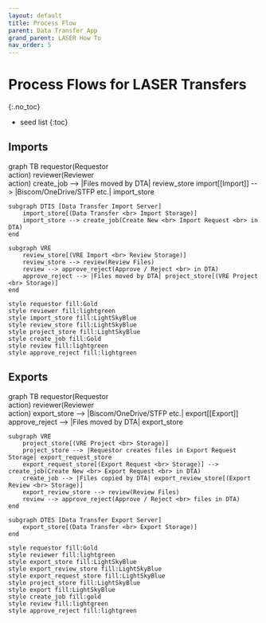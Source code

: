 ```yaml
---
layout: default
title: Process Flow
parent: Data Transfer App
grand_parent: LASER How To
nav_order: 5
---
```


<head>
  <script src="https://cdn.jsdelivr.net/npm/mermaid/dist/mermaid.min.js">
  <script>mermaid.initialize({startOnLoad:true});</script>
</head>

# Process Flows for LASER Transfers
{:.no_toc}

* seed list
{:toc}


## Imports
<div class="mermaid">
graph TB
	requestor(Requestor<br>action)
	reviewer(Reviewer<br>action)
	create_job --> |Files moved by DTA| review_store
    import[[Import]] --> |Biscom/OneDrive/STFP etc.| import_store
	
    subgraph DTIS [Data Transfer Import Server]
        import_store[(Data Transfer <br> Import Storage)]
        import_store --> create_job(Create New <br> Import Request <br> in DTA)
	end

	subgraph VRE
        review_store[(VRE Import <br> Review Storage)]
        review_store --> review(Review Files) 
        review --> approve_reject(Approve / Reject <br> in DTA)
        approve_reject --> |Files moved by DTA| project_store[(VRE Project <br> Storage)]
	end

	style requestor fill:Gold
	style reviewer fill:lightgreen
	style import_store fill:LightSkyBlue 
	style review_store fill:LightSkyBlue 
	style project_store fill:LightSkyBlue
	style create_job fill:Gold
	style review fill:lightgreen
	style approve_reject fill:lightgreen
</div>


## Exports
<div class="mermaid">
graph TB
    requestor(Requestor<br>action)
    reviewer(Reviewer<br>action)
    export_store --> |Biscom/OneDrive/STFP etc.| export[[Export]] 
    approve_reject --> |Files moved by DTA| export_store

    subgraph VRE
        project_store[(VRE Project <br> Storage)]
        project_store --> |Requestor creates files in Export Request Storage| export_request_store
        export_request_store[(Export Request <br> Storage)] --> create_job(Create New <br> Export Request <br> in DTA)
        create_job --> |Files copied by DTA| export_review_store[(Export Review <br> Storage)]
        export_review_store --> review(Review Files) 
        review --> approve_reject(Approve / Reject <br> files in DTA)
    end

    subgraph DTES [Data Transfer Export Server]
        export_store[(Data Transfer <br> Export Storage)]
    end
	
    style requestor fill:Gold
	style reviewer fill:lightgreen
    style export_store fill:LightSkyBlue 
    style export_review_store fill:LightSkyBlue 
    style export_request_store fill:LightSkyBlue 
    style project_store fill:LightSkyBlue
    style export fill:LightSkyBlue
    style create_job fill:gold
    style review fill:lightgreen
    style approve_reject fill:lightgreen
</div>


